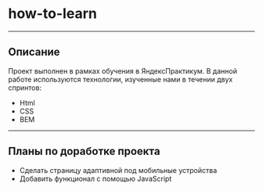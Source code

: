 # how-to-learn
---
## Описание 

Проект выполнен в рамках обучения в ЯндексПрактикум. В данной работе используются технологии, изученные нами в течении двух спринтов:

* Html
* CSS
* BEM
---
## Планы по доработке проекта

* Сделать страницу адаптивной под мобильные устройства
* Добавить функционал с помощью JavaScript